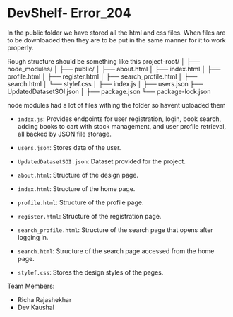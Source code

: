 # DevShelf- Error_204

In the public folder we have stored all the html and css files. When files are to be downloaded then they are to be put in the same manner for it to work properly.

Rough structure should be something like this
project-root/
│
├── node_modules/
│
├── public/
│   ├── about.html
│   ├── index.html
│   ├── profile.html
│   ├── register.html
│   ├── search_profile.html
│   ├── search.html
│   └── stylef.css
│
├── index.js
│
├── users.json
├── UpdatedDatasetSOI.json
│
├── package.json
└── package-lock.json

node modules had a lot of files withing the folder so havent uploaded them

- `index.js`: Provides endpoints for user registration, login, book search, adding books to cart with stock management, and user profile retrieval, all backed by JSON file storage.

- `users.json`: Stores data of the user.

- `UpdatedDatasetSOI.json`: Dataset provided for the project.

- `about.html`: Structure of the design page.

- `index.html`: Structure of the home page.

- `profile.html`: Structure of the profile page.

- `register.html`: Structure of the registration page.

- `search_profile.html`: Structure of the search page that opens after logging in.

- `search.html`: Structure of the search page accessed from the home page.

- `stylef.css`: Stores the design styles of the pages.

Team Members: 
- Richa Rajashekhar
- Dev Kaushal

